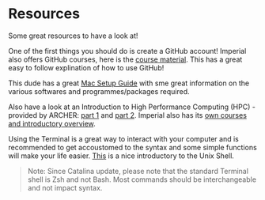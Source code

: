 # Resources 

Some great resources to have a look at!

One of the first things you should do is create a GitHub account! 
Imperial also offers GitHub courses, here is the [course material](https://imperialcollegelondon.github.io/grad_school_git_course/). This has a great easy to follow explination of how to use GitHub!


This dude has a great [Mac Setup Guide](https://sourabhbajaj.com/mac-setup/) with sme great information on the various softwares and programmes/packages required. 

Also have a look at an Introduction to High Performance Computing (HPC) - provided by ARCHER: [part 1](https://archer-cse.github.io/2019-12-09-epcc-hpcshell/) and [part 2](https://archer-cse.github.io/2019-12-09-epcc-hpcintro/). Imperial also has its [own courses and introductory overview](https://github.com/fm2817/get_SRR#fastq-storage). 


Using the Terminal is a great way to interact with your computer and is recommended to get accoustomed to the syntax and some simple functions will make your life easier. [This](http://swcarpentry.github.io/shell-novice/) is a nice introductory to the Unix Shell. 

> Note: Since Catalina update, please note that the standard Terminal shell is Zsh and not Bash. Most commands should be interchangeable and not impact syntax. 






